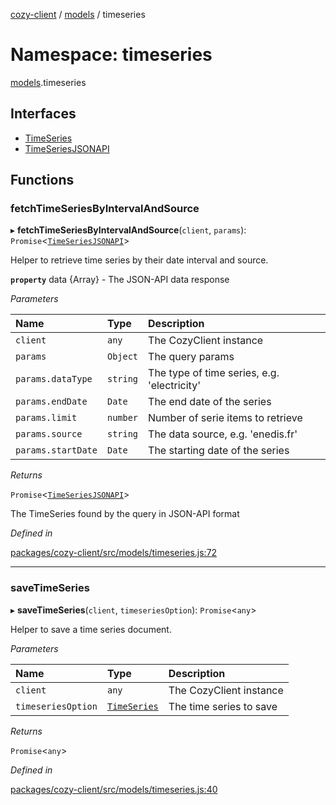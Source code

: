 [cozy-client](../README.md) / [models](models.md) / timeseries

# Namespace: timeseries

[models](models.md).timeseries

## Interfaces

*   [TimeSeries](../interfaces/models.timeseries.TimeSeries.md)
*   [TimeSeriesJSONAPI](../interfaces/models.timeseries.TimeSeriesJSONAPI.md)

## Functions

### fetchTimeSeriesByIntervalAndSource

▸ **fetchTimeSeriesByIntervalAndSource**(`client`, `params`): `Promise`<[`TimeSeriesJSONAPI`](../interfaces/models.timeseries.TimeSeriesJSONAPI.md)>

Helper to retrieve time series by their date interval and source.

**`property`** data {Array<TimeSeries>} - The JSON-API data response

*Parameters*

| Name | Type | Description |
| :------ | :------ | :------ |
| `client` | `any` | The CozyClient instance |
| `params` | `Object` | The query params |
| `params.dataType` | `string` | The type of time series, e.g. 'electricity' |
| `params.endDate` | `Date` | The end date of the series |
| `params.limit` | `number` | Number of serie items to retrieve |
| `params.source` | `string` | The data source, e.g. 'enedis.fr' |
| `params.startDate` | `Date` | The starting date of the series |

*Returns*

`Promise`<[`TimeSeriesJSONAPI`](../interfaces/models.timeseries.TimeSeriesJSONAPI.md)>

The TimeSeries found by the query in JSON-API format

*Defined in*

[packages/cozy-client/src/models/timeseries.js:72](https://github.com/cozy/cozy-client/blob/master/packages/cozy-client/src/models/timeseries.js#L72)

***

### saveTimeSeries

▸ **saveTimeSeries**(`client`, `timeseriesOption`): `Promise`<`any`>

Helper to save a time series document.

*Parameters*

| Name | Type | Description |
| :------ | :------ | :------ |
| `client` | `any` | The CozyClient instance |
| `timeseriesOption` | [`TimeSeries`](../interfaces/models.timeseries.TimeSeries.md) | The time series to save |

*Returns*

`Promise`<`any`>

*Defined in*

[packages/cozy-client/src/models/timeseries.js:40](https://github.com/cozy/cozy-client/blob/master/packages/cozy-client/src/models/timeseries.js#L40)
